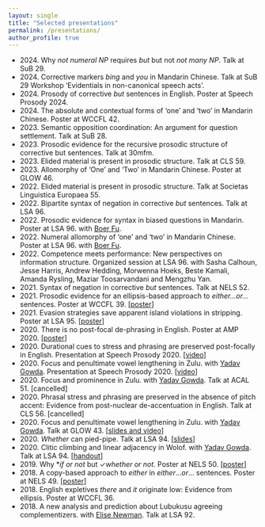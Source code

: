 ```yaml
---
layout: single
title: "Selected presentations"
permalink: /presentations/
author_profile: true
---
```



- 2024\. Why *not numeral NP* requires *but* but not *not many NP*. Talk at SuB 29.
- 2024\. Corrective markers *bing* and *you* in Mandarin Chinese. Talk at SuB 29 Workshop ‘Evidentials in non-canonical speech acts’.
- 2024\. Prosody of corrective *but* sentences in English. Poster at Speech Prosody 2024.
- 2024\. The absolute and contextual forms of ‘one’ and ‘two’ in Mandarin Chinese. Poster at WCCFL 42.
- 2023\. Semantic opposition coordination: An argument for question settlement. Talk at SuB 28.
- 2023\. Prosodic evidence for the recursive prosodic structure of corrective but sentences. Talk at 30mfm.
- 2023\. Elided material is present in prosodic structure. Talk at CLS 59.
- 2023\. Allomorphy of ‘One’ and ‘Two’ in Mandarin Chinese. Poster at GLOW 46.
- 2022\. Elided material is present in prosodic structure. Talk at Societas Linguistica Europaea 55.
- 2022\. Bipartite syntax of negation in corrective *but* sentences. Talk at LSA 96.
- 2022\. Prosodic evidence for syntax in biased questions in Mandarin. Poster at LSA 96. with [Boer Fu][bfu].
- 2022\. Numeral allomorphy of ‘one’ and ‘two’ in Mandarin Chinese. Poster at LSA 96. with [Boer Fu][bfu].
- 2022\. Competence meets performance: New perspectives on information structure. Organized session at LSA 96. with Sasha Calhoun, Jesse Harris, Andrew Hedding, Morwenna Hoeks, Beste Kamali, Amanda Rysling, Maziar Toosarvandani and Mengzhu Yan.
- 2021\. Syntax of negation in corrective *but* sentences. Talk at NELS 52.
- 2021\. Prosodic evidence for an ellipsis-based approach to *either…or…* sentences. Poster at WCCFL 39. \[[poster](http://lingphil.mit.edu/papers/dfwu/Wu_99.pdf)\]
- 2021\. Evasion strategies save apparent island violations in stripping. Poster at LSA 95. \[[poster](http://lingphil.mit.edu/papers/dfwu/LSA_poster.pdf)\]
- 2020\. There is no post-focal de-phrasing in English. Poster at AMP 2020. \[[poster](http://lingphil.mit.edu/papers/dfwu/AMP%20poster.pdf)\]
- 2020\. Durational cues to stress and phrasing are preserved post-focally in English. Presentation at Speech Prosody 2020. \[[video](https://www.youtube.com/watch?v=UWPkTSX-c5k&ab_channel=SpeechProsody2020)\]
- 2020\. Focus and penultimate vowel lengthening in Zulu. with [Yadav Gowda][ygowda]. Presentation at Speech Prosody 2020. \[[video](https://www.youtube.com/watch?v=SLQTE28Km1Y)\]
- 2020\. Focus and prominence in Zulu. with [Yadav Gowda][ygowda]. Talk at ACAL 51. \[cancelled\]
- 2020\. Phrasal stress and phrasing are preserved in the absence of pitch accent: Evidence from post-nuclear de-accentuation in English. Talk at CLS 56. \[cancelled\]
- 2020\. Focus and penultimate vowel lengthening in Zulu. with [Yadav Gowda][ygowda]. Talk at GLOW 43. \[[slides and video](https://osf.io/j5vnq/)\]
- 2020\. *Whether* can pied-pipe. Talk at LSA 94. \[[slides](http://lingphil.mit.edu/papers/dfwu/LSA%20talk.pdf)\]
- 2020\. Clitic climbing and linear adjacency in Wolof. with [Yadav Gowda][ygowda]. Talk at LSA 94. \[[handout](http://web.mit.edu/ysg/www/files/2020/LSA2020-Wolof.pdf)\]
- 2019\. Why \**if or not* but ✓*whether or not*. Poster at NELS 50. \[[poster](http://lingphil.mit.edu/papers/dfwu/NELS%20poster_v2.pdf)\]
- 2018\. A copy-based approach to *either* in *either*...*or*... sentences. Poster at NELS 49. \[[poster](http://lingphil.mit.edu/papers/dfwu/NELS%20poster_v3.pdf)\]
- 2018\. English expletives *there* and *it* originate low: Evidence from ellipsis. Poster at WCCFL 36.
- 2018\. A new analysis and prediction about Lubukusu agreeing complementizers. with [Elise Newman][enewman]. Talk at LSA 92.

[bfu]: https://www.fuboer.net/
[ygowda]: http://web.mit.edu/ysg/www/
[enewman]: https://esnewman.github.io/elisenewman/

